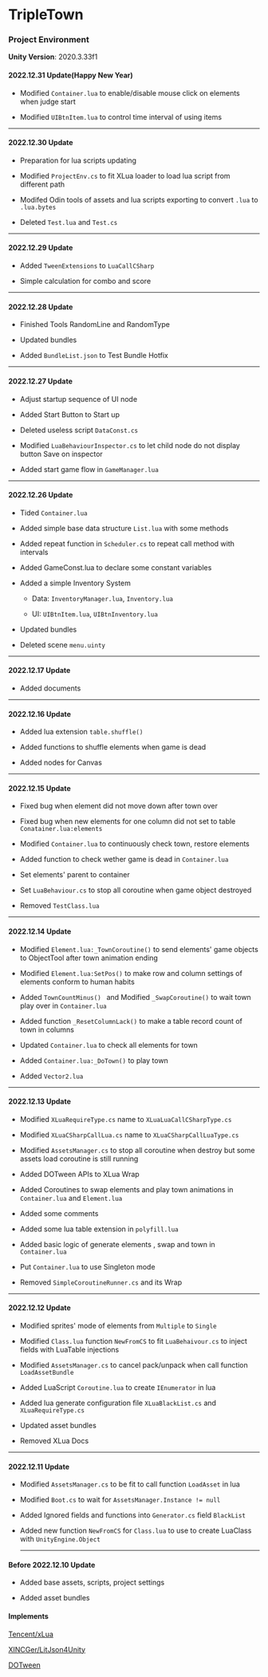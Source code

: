 # TripleTown

### Project Environment

**Unity Version**: 2020.3.33f1

#### 2022.12.31 Update(Happy New Year)

- Modified `Container.lua` to enable/disable mouse click on elements when judge start

- Modified `UIBtnItem.lua` to control time interval of using items

---

#### 2022.12.30 Update

- Preparation for lua scripts updating

- Modified `ProjectEnv.cs` to fit XLua loader to load lua script from different path

- Modifed Odin tools of assets and lua scripts exporting to convert `.lua` to `.lua.bytes`

- Deleted `Test.lua` and `Test.cs`

---

#### 2022.12.29 Update

- Added `TweenExtensions` to `LuaCallCSharp`

- Simple calculation for combo and score

---

#### 2022.12.28 Update

- Finished Tools RandomLine and RandomType

- Updated bundles

- Added `BundleList.json` to Test Bundle Hotfix

---

#### 2022.12.27 Update

- Adjust startup sequence of UI node

- Added Start Button to Start up

- Deleted useless script `DataConst.cs`

- Modified `LuaBehaviourInspector.cs` to let child node do not display button Save on inspector

- Added start game flow in `GameManager.lua`

---

#### 2022.12.26 Update

- Tided `Container.lua`

- Added simple base data structure `List.lua` with some methods

- Added repeat function in `Scheduler.cs` to repeat call method with intervals

- Added GameConst.lua to declare some constant variables

- Added a simple Inventory System
  
  - Data: `InventoryManager.lua`, `Inventory.lua`
  
  - UI: `UIBtnItem.lua`, `UIBtnInventory.lua`

- Updated bundles

- Deleted scene `menu.uinty`

---

#### 2022.12.17 Update

- Added documents

---

#### 2022.12.16 Update

- Added lua extension `table.shuffle()`

- Added functions to shuffle elements when game is dead

- Added nodes for Canvas

---

#### 2022.12.15 Update

- Fixed bug when element did not move down after town over

- Fixed bug when new elements for one column did not set to table `Conatainer.lua:elements`

- Modified `Container.lua` to continuously check town, restore elements

- Added function to check wether game is dead in `Container.lua` 

- Set elements' parent to container

- Set `LuaBehaviour.cs` to stop all coroutine when game object destroyed

- Removed `TestClass.lua`

---

#### 2022.12.14 Update

- Modified `Element.lua:_TownCoroutine()` to send elements' game objects to ObjectTool after town animation ending

- Modified `Element.lua:SetPos()` to make row and column settings of elements conform to human habits

- Added `TownCountMinus() ` and Modified `_SwapCoroutine()` to wait town play over in `Container.lua`

- Added function `_ResetColumnLack()` to make a table record count of town in columns

- Updated `Container.lua` to check all elements for town

- Added `Container.lua:_DoTown()` to play town

- Added `Vector2.lua`

---

#### 2022.12.13 Update

- Modified `XLuaRequireType.cs` name to `XLuaLuaCallCSharpType.cs`

- Modified `XLuaCSharpCallLua.cs` name to `XLuaCSharpCallLuaType.cs`

- Modified `AssetsManager.cs` to stop all coroutine when destroy but some assets load coroutine is still running

- Added DOTween APIs to XLua Wrap

- Added Coroutines to swap elements and play town animations in `Container.lua` and `Element.lua`

- Added some comments

- Added some lua table extension in `polyfill.lua`

- Added basic logic of generate elements , swap and town in `Container.lua`

- Put `Container.lua` to use Singleton mode

- Removed `SimpleCoroutineRunner.cs` and its Wrap

---

#### 2022.12.12 Update

- Modified sprites' mode of elements from `Multiple` to `Single`

- Modified `Class.lua` function `NewFromCS` to fit `LuaBehaivour.cs` to inject fields with LuaTable injections

- Modified `AssetsManager.cs` to cancel pack/unpack when call function `LoadAssetBundle`

- Added LuaScript `Coroutine.lua` to create `IEnumerator` in lua

- Added lua generate configuration file `XLuaBlackList.cs` and `XLuaRequireType.cs`

- Updated asset bundles

- Removed XLua Docs

---

#### 2022.12.11 Update

- Modified `AssetsManager.cs` to be fit to call function `LoadAsset` in lua

- Modified `Boot.cs` to wait for `AssetsManager.Instance != null`

- Added Ignored fields and functions into `Generator.cs` field `BlackList`

- Added new function `NewFromCS` for `Class.lua` to use to create LuaClass with `UnityEngine.Object`
  
  ---

#### Before 2022.12.10 Update

- Added base assets, scripts, project settings

- Added asset bundles

#### Implements

[Tencent/xLua](https://github.com/Tencent/xLua)

[XINCGer/LitJson4Unity](https://github.com/XINCGer/LitJson4Unity)

[DOTween](http://dotween.demigiant.com/)
